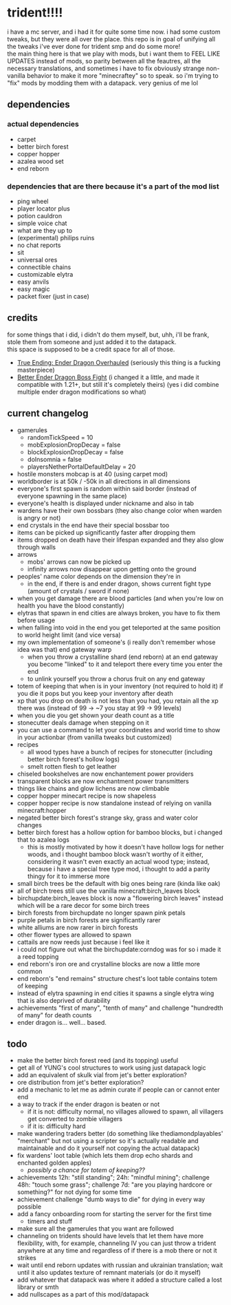 # trident!!!!
i have a mc server, and i had it for quite some time now. i had some custom tweaks, but they were all over the place. this repo is in goal of unifying all the tweaks i've ever done for trident smp and do some more!<br>
the main thing here is that we play with mods, but i want them to FEEL LIKE UPDATES instead of mods, so parity between all the feautres, all the necessary translations, and sometimes i have to fix obviously strange non-vanilla behavior to make it more "minecraftey" so to speak. so i'm trying to "fix" mods by modding them with a datapack. very genius of me lol

## dependencies
### actual dependencies
- carpet
- better birch forest
- copper hopper
- azalea wood set
- end reborn

### dependencies that are there because it's a part of the mod list
- ping wheel
- player locator plus
- potion cauldron
- simple voice chat
- what are they up to
- (experimental) philips ruins
- no chat reports
- sit
- universal ores
- connectible chains
- customizable elytra
- easy anvils
- easy magic
- packet fixer (just in case)

## credits
for some things that i did, i didn't do them myself, but, uhh, i'll be frank, stole them from someone and just added it to the datapack.<br>
this space is supposed to be a credit space for all of those.
- [True Ending: Ender Dragon Overhauled](https://modrinth.com/datapack/true-ending/versions) (seriously this thing is a fucking masterpiece)
- [Better Ender Dragon Boss Fight](https://www.planetminecraft.com/data-pack/better-ender-dragon-boss-fight/) (i changed it a little, and made it compatible with 1.21+, but still it's completely theirs)
(yes i did combine multiple ender dragon modifications so what)

## current changelog
- gamerules
    - randomTickSpeed = 10
    - mobExplosionDropDecay = false
    - blockExplosionDropDecay = false
    - doInsomnia = false
    - playersNetherPortalDefaultDelay = 20
- hostile monsters mobcap is at 40 (using carpet mod)
- worldborder is at 50k / -50k in all directions in all dimensions
- everyone's first spawn is random within said border (instead of everyone spawning in the same place)
- everyone's health is displayed under nickname and also in tab
- wardens have their own bossbars (they also change color when warden is angry or not)
- end crystals in the end have their special bossbar too
- items can be picked up significantly faster after dropping them
- items dropped on death have their lifespan expanded and they also glow through walls
- arrows
    - mobs' arrows can now be picked up
    - infinity arrows now disappear upon getting onto the ground
- peoples' name color depends on the dimension they're in
    - in the end, if there is and ender dragon, shows current fight type (amount of crystals / sword if none)
- when you get damage there are blood particles (and when you're low on health you have the blood constantly)
- elytras that spawn in end cities are always broken, you have to fix them before usage
- when falling into void in the end you get teleported at the same position to world height limit (and vice versa)
- my own implementation of someone's (i really don't remember whose idea was that) end gateway warp
    - when you throw a crystalline shard (end reborn) at an end gateway you become "linked" to it and teleport there every time you enter the end
    - to unlink yourself you throw a chorus fruit on any end gateway
- totem of keeping that when is in your inventory (not required to hold it) if you die it pops but you keep your inventory after death
- xp that you drop on death is not less than you had, you retain all the xp there was (instead of 99 -> ~7 you stay at 99 -> 99 levels)
- when you die you get shown your death count as a title
- stonecutter deals damage when stepping on it
- you can use a command to let your coordinates and world time to show in your actionbar (from vanilla tweaks but customized)
- recipes
    - all wood types have a bunch of recipes for stonecutter (including better birch forest's hollow logs)
    - smelt rotten flesh to get leather
- chiseled bookshelves are now enchantement power providers
- transparent blocks are now enchantment power transmitters
- things like chains and glow lichens are now climbable
- copper hopper minecart recipe is now shapeless
- copper hopper recipe is now standalone instead of relying on vanilla minecraft:hopper
- negated better birch forest's strange sky, grass and water color changes
- better birch forest has a hollow option for bamboo blocks, but i changed that to azalea logs
    - this is mostly motivated by how it doesn't have hollow logs for nether woods, and i thought bamboo block wasn't worthy of it either, considering it wasn't even exactly an actual wood type; instead, because i have a special tree type mod, i thought to add a parity thingy for it to immerse more
- small birch trees be the default with big ones being rare (kinda like oak)
- all of birch trees still use the vanilla minecraft:birch_leaves block
- birchupdate:birch_leaves block is now a "flowering birch leaves" instead which will be a rare decor for some birch trees
- birch forests from birchupdate no longer spawn pink petals
- purple petals in birch forests are significantly rarer
- white alliums are now rarer in birch forests
- other flower types are allowed to spawn
- cattails are now reeds just because i feel like it
- i could not figure out what the birchupdate:corndog was for so i made it a reed topping
- end reborn's iron ore and crystalline blocks are now a little more common
- end reborn's "end remains" structure chest's loot table contains totem of keeping
- instead of elytra spawning in end cities it spawns a single elytra wing that is also deprived of durability
- achievements "first of many", "tenth of many" and challenge "hundredth of many" for death counts
- ender dragon is... well... based.

## todo
- make the better birch forest reed (and its topping) useful
- get all of YUNG's cool structures to work using just datapack logic
- add an equivalent of skulk vial from jet's better exploration?
- ore distribution from jet's better exploration?
- add a mechanic to let me as admin curate if people can or cannot enter end
- a way to track if the ender dragon is beaten or not
    - if it is not: difficulty normal, no villages allowed to spawn, all villagers get converted to zombie villagers
    - if it is: difficulty hard
- make wandering traders better (do something like thediamondplayables' "merchant" but not using a scripter so it's actually readable and maintainable and do it yourself not copying the actual datapack)
- fix wardens' loot table (which lets them drop echo shards and enchanted golden apples)
    - *possibly a chance for totem of keeping??*
- achievements 12h: "still standing"; 24h: "mindful mining"; challenge 48h: "touch some grass"; challenge 7d: "are you playing hardcore or something?" for not dying for some time
- achievement challenge "dumb ways to die" for dying in every way possible
- add a fancy onboarding room for starting the server for the first time
    - timers and stuff
- make sure all the gamerules that you want are followed
- channeling on tridents should have levels that let them have more flexibility, with, for example, channeling IV you can just throw a trident anywhere at any time and regardless of if there is a mob there or not it strikes
- wait until end reborn updates with russian and ukrainian translation; wait until it also updates texture of remnant materials (or do it myself)
- add whatever that datapack was where it added a structure called a lost library or smth
- add nullscapes as a part of this mod/datapack